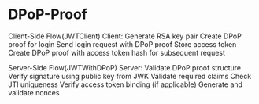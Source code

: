 # DPoP-Proof
Client-Side Flow(JWTClient) Client:
Generate RSA key pair
Create DPoP proof for login
Send login request with DPoP proof
Store access token
Create DPoP proof with access token hash for subsequent request

Server-Side Flow(JWTWithDPoP) Server:
Validate DPoP proof structure
Verify signature using public key from JWK
Validate required claims
Check JTI uniqueness
Verify access token binding (if applicable)
Generate and validate nonces
